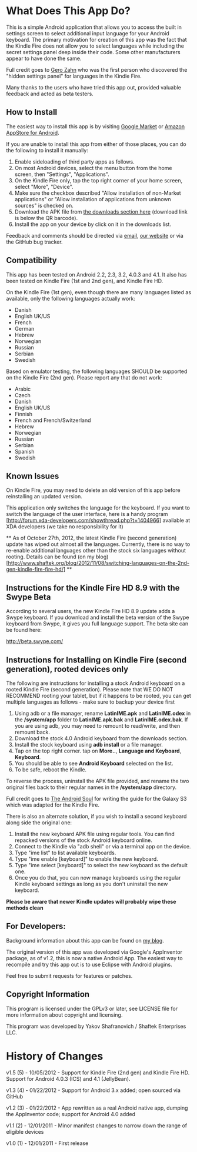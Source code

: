 What Does This App Do?
======================
This is a simple Android application that allows you to access the built in settings screen to select additional input language for your Android keyboard. The primary motivation for creation of this app was the fact that the Kindle Fire does not allow you to select languages while including the secret settings panel deep inside their code. Some other manufacturers appear to have done the same.

Full credit goes to [Gero Zahn](http://blog.gerozahn.de/2011/11/kindle-fire-keyboard-layouts-solved/) who was the first person who discovered the "hidden settings panel" for languages in the Kindle Fire.

Many thanks to the users who have tried this app out, provided valuable feedback and acted as beta testers.

How to Install
--------------
The easiest way to install this app is by visiting [Google Market](https://market.android.com/details?id=appinventor.ai_yakov.LanguageSettings) or [Amazon AppStore for Android](http://www.amazon.com/gp/product/B0071LQXCK).

If you are unable to install this app from either of those places, you can do the following to install it manually:

1. Enable sideloading of third party apps as follows.
2. On most Android devices, select the menu button from the home screen, then "Settings", "Applications".
3. On the Kindle Fire only, tap the top right corner of your home screen, select "More", "Device".
4. Make sure the checkbox described "Allow installation of non-Market applications" or "Allow installation of applications from unknown sources" is checked on.
5. Download the APK file from [the downloads section here](https://github.com/shaftekbiz/android-language-settings-app/downloads) (download link is below the QR barcode).
6. Install the app on your device by click on it in the downloads list.

Feedback and comments should be directed via [email](mailto:android-dev@shaftek.biz), [our website](http://www.shaftek.biz/contact/) or via the GitHub bug tracker.

Compatibility
-------------
This app has been tested on Android 2.2, 2.3, 3.2, 4.0.3 and 4.1. It also has been tested on Kindle Fire (1st and 2nd gen), and Kindle Fire HD.

On the Kindle Fire (1st gen), even though there are many languages listed as available, only the following languages actually work:

- Danish
- English UK/US
- French
- German
- Hebrew
- Norwegian
- Russian
- Serbian
- Swedish

Based on emulator testing, the following languages SHOULD be supported on the Kindle Fire (2nd gen). Please report any that do not work:

- Arabic
- Czech
- Danish
- English UK/US
- Finnish
- French and French/Switzerland
- Hebrew
- Norwegian
- Russian
- Serbian
- Spanish
- Swedish

Known Issues
------------
On Kindle Fire, you may need to delete an old version of this app before reinstalling an updated version.

This application only switches the language for the keyboard. If you want to switch the language of the user interface, here is a handy program [http://forum.xda-developers.com/showthread.php?t=1404966] available at XDA developers (we take no responsibility for it)

** As of October 27th, 2012, the latest Kindle Fire (second generation) update has wiped out almost all the languages. Currently, there is no way to re-enable additional languages other than the stock six languages without rooting. Details can be found (on my blog)[http://www.shaftek.org/blog/2012/11/08/switching-languages-on-the-2nd-gen-kindle-fire-fire-hd/]  **

Instructions for the Kindle Fire HD 8.9 with the Swype Beta
-----------------------------------------------------------
According to several users, the new Kindle Fire HD 8.9 update adds a Swype keyboard.
If you download and install the beta version of the Swype keyboard from Swype, 
it gives you full language support. The beta site can be found here:

http://beta.swype.com/

Instructions for Installing on Kindle Fire (second generation), rooted devices only
-----------------------------------------------------------------------------------
The following are instructions for installing a stock Android keyboard on a rooted Kindle Fire (second generation). Please note that WE DO NOT RECOMMEND rooting your tablet, but if it happens to be rooted, you can get multiple languages as follows - make sure to backup your device first

1. Using adb or a file manager, rename **LatinIME.apk** and **LatinIME.odex** in the **/system/app** folder to **LatinIME.apk.bak** and **LatinIME.odex.bak**. If you are using adb, you may need to remount to read/write, and then remount back.
2. Download the stock 4.0 Android keyboard from the downloads section.
3. Install the stock keyboard using **adb install** or a file manager.
4. Tap on the top right corner. tap on **More..**, **Language and Keyboard**, **Keyboard**.
5. You should be able to see **Android Keyboard** selected on the list.
6. To be safe, reboot the Kindle.

To reverse the process, uninstall the APK file provided, and rename the two original files back to their regular names in the **/system/app** directory.

Full credit goes to [The Android Soul](http://www.theandroidsoul.com/install-stock-android-4-0-keyboard-galaxy-s3-should-work-other-devices-well/) for writing the guide for the Galaxy S3 which was adapted for the Kindle Fire.

There is also an alternate solution, if you wish to install a second keyboard along side the original one:

1. Install the new keyboard APK file using regular tools. You can find repacked versions of the stock Android keyboard online.
2. Connect to the Kindle via "adb shell" or via a terminal app on the device.
3. Type "ime list" to list available keyboards.
4. Type "ime enable [keyboard]" to enable the new keyboard.
4. Type "ime select [keyboard]" to select the new keyboard as the default one.
5. Once you do that, you can now manage keyboards using the regular Kindle keyboard settings as long as you don't uninstall the new keyboard.

**Please be aware that newer Kindle updates will probably wipe these methods clean**

For Developers:
---------------
Background information about this app can be found on [my blog](http://www.shaftek.org/blog/2011/12/03/enabling-other-languages-on-amazons-new-kindle-fire-tablet/).

The original version of this app was developed via Google's AppInventor package, as of v1.2, this is now a native Android App. The easiest way to recompile and try this app out is to use Eclipse with Android plugins.

Feel free to submit requests for features or patches.

Copyright Information
---------------------
This program is licensed under the GPLv3 or later, see LICENSE file for more information about copyright and licensing.

This program was developed by Yakov Shafranovich / Shaftek Enterprises LLC.

History of Changes
==================
v1.5 (5) - 10/05/2012 - Support for Kindle Fire (2nd gen) and Kindle Fire HD. Support for Android 4.0.3 (ICS) and 4.1 (JellyBean).

v1.3 (4) - 01/22/2012 - Support for Android 3.x added; open sourced via GitHub

v1.2 (3) - 01/22/2012 - App rewritten as a real Android native app, dumping the AppInventor code; support for Android 4.0 added

v1.1 (2) - 12/01/2011 - Minor manifest changes to narrow down the range of eligible devices

v1.0 (1) - 12/01/2011 - First release